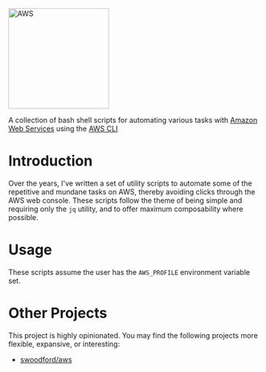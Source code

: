 <img src="https://upload.wikimedia.org/wikipedia/commons/thumb/9/93/Amazon_Web_Services_Logo.svg/800px-Amazon_Web_Services_Logo.svg.png" alt="AWS" width=200>

A collection of bash shell scripts for automating various tasks with [Amazon Web Services](https://aws.amazon.com/) using the [AWS CLI](https://aws.amazon.com/cli/)

# Introduction

Over the years, I've written a set of utility scripts to automate some of the repetitive and mundane tasks on AWS, thereby avoiding clicks through the AWS web console.  These scripts follow the theme of being simple and requiring only the `jq` utility, and to offer maximum composability where possible.

# Usage

These scripts assume the user has the `AWS_PROFILE` environment variable set.

# Other Projects

This project is highly opinionated.  You may find the following projects more flexible, expansive, or interesting:

* [swoodford/aws](https://github.com/swoodford/aws)

